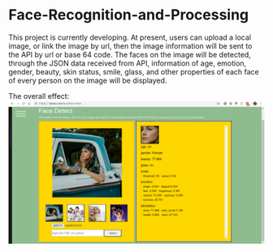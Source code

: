 # Face-Recognition-and-Processing
This project is currently developing. At present, users can upload a local image, or link the image by url, then the image information will be sent to the API by url or base 64 code. The faces on the image will be detected, through the JSON data received from API, information of age, emotion, gender, beauty, skin status, smile, glass, and other properties of each face of every person on the image will be displayed.

The overall effect:
![image](https://github.com/jiaxiuli/Face-Recognition-and-Processing/blob/master/image/overall.png)
